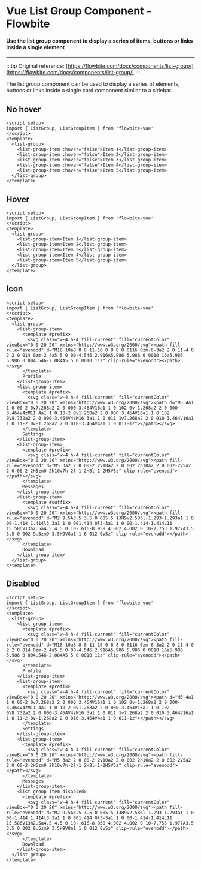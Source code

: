 <script setup>
import ListGroupExample from './examples/ListGroupExample.vue'
import ListGroupHoverExample from './examples/ListGroupHoverExample.vue'
import ListGroupHoverIconExample from './examples/ListGroupHoverIconExample.vue'
import ListGroupHoverIconDisabledExample from './examples/ListGroupHoverIconDisabledExample.vue'
</script>

# Vue List Group Component - Flowbite

#### Use the list group component to display a series of items, buttons or links inside a single element

---

:::tip
Original reference: [https://flowbite.com/docs/components/list-group/](https://flowbite.com/docs/components/list-group/)
:::

The list group component can be used to display a series of elements, buttons or links inside a single card component similar to a sidebar.

## No hover
```vue
<script setup>
import { ListGroup, ListGroupItem } from 'flowbite-vue'
</script>
<template>
  <list-group>
    <list-group-item :hover="false">Item 1</list-group-item>
    <list-group-item :hover="false">Item 2</list-group-item>
    <list-group-item :hover="false">Item 3</list-group-item>
    <list-group-item :hover="false">Item 4</list-group-item>
    <list-group-item :hover="false">Item 5</list-group-item>
  </list-group>
</template>
```

<ListGroupExample />

## Hover
```vue
<script setup>
import { ListGroup, ListGroupItem } from 'flowbite-vue'
</script>
<template>
  <list-group>
    <list-group-item>Item 1</list-group-item>
    <list-group-item>Item 2</list-group-item>
    <list-group-item>Item 3</list-group-item>
    <list-group-item>Item 4</list-group-item>
    <list-group-item>Item 5</list-group-item>
  </list-group>
</template>
```

<ListGroupHoverExample />

## Icon

```vue
<script setup>
import { ListGroup, ListGroupItem } from 'flowbite-vue'
</script>
<template>
  <list-group>
    <list-group-item>
      <template #prefix>
        <svg class="w-4 h-4 fill-current" fill="currentColor" viewBox="0 0 20 20" xmlns="http://www.w3.org/2000/svg"><path fill-rule="evenodd" d="M18 10a8 8 0 11-16 0 8 8 0 0116 0zm-6-3a2 2 0 11-4 0 2 2 0 014 0zm-2 4a5 5 0 00-4.546 2.916A5.986 5.986 0 0010 16a5.986 5.986 0 004.546-2.084A5 5 0 0010 11z" clip-rule="evenodd"></path></svg>
      </template>
      Profile
    </list-group-item>
    <list-group-item>
      <template #prefix>
        <svg class="w-4 h-4 fill-current" fill="currentColor" viewBox="0 0 20 20" xmlns="http://www.w3.org/2000/svg"><path d="M5 4a1 1 0 00-2 0v7.268a2 2 0 000 3.464V16a1 1 0 102 0v-1.268a2 2 0 000-3.464V4zM11 4a1 1 0 10-2 0v1.268a2 2 0 000 3.464V16a1 1 0 102 0V8.732a2 2 0 000-3.464V4zM16 3a1 1 0 011 1v7.268a2 2 0 010 3.464V16a1 1 0 11-2 0v-1.268a2 2 0 010-3.464V4a1 1 0 011-1z"></path></svg>
      </template>
      Settings
    </list-group-item>
    <list-group-item>
      <template #prefix>
        <svg class="w-4 h-4 fill-current" fill="currentColor" viewBox="0 0 20 20" xmlns="http://www.w3.org/2000/svg"><path fill-rule="evenodd" d="M5 3a2 2 0 00-2 2v10a2 2 0 002 2h10a2 2 0 002-2V5a2 2 0 00-2-2H5zm0 2h10v7h-2l-1 2H8l-1-2H5V5z" clip-rule="evenodd"></path></svg>
      </template>
      Messages
    </list-group-item>
    <list-group-item>
      <template #suffix>
        <svg class="w-4 h-4 fill-current" fill="currentColor" viewBox="0 0 20 20" xmlns="http://www.w3.org/2000/svg"><path fill-rule="evenodd" d="M2 9.5A3.5 3.5 0 005.5 13H9v2.586l-1.293-1.293a1 1 0 00-1.414 1.414l3 3a1 1 0 001.414 0l3-3a1 1 0 00-1.414-1.414L11 15.586V13h2.5a4.5 4.5 0 10-.616-8.958 4.002 4.002 0 10-7.753 1.977A3.5 3.5 0 002 9.5zm9 3.5H9V8a1 1 0 012 0v5z" clip-rule="evenodd"></path></svg>
      </template>
      Download
    </list-group-item>
  </list-group>
</template>
```

<ListGroupHoverIconExample />

## Disabled

```vue
<script setup>
import { ListGroup, ListGroupItem } from 'flowbite-vue'
</script>
<template>
  <list-group>
    <list-group-item>
      <template #prefix>
        <svg class="w-4 h-4 fill-current" fill="currentColor" viewBox="0 0 20 20" xmlns="http://www.w3.org/2000/svg"><path fill-rule="evenodd" d="M18 10a8 8 0 11-16 0 8 8 0 0116 0zm-6-3a2 2 0 11-4 0 2 2 0 014 0zm-2 4a5 5 0 00-4.546 2.916A5.986 5.986 0 0010 16a5.986 5.986 0 004.546-2.084A5 5 0 0010 11z" clip-rule="evenodd"></path></svg>
      </template>
      Profile
    </list-group-item>
    <list-group-item>
      <template #prefix>
        <svg class="w-4 h-4 fill-current" fill="currentColor" viewBox="0 0 20 20" xmlns="http://www.w3.org/2000/svg"><path d="M5 4a1 1 0 00-2 0v7.268a2 2 0 000 3.464V16a1 1 0 102 0v-1.268a2 2 0 000-3.464V4zM11 4a1 1 0 10-2 0v1.268a2 2 0 000 3.464V16a1 1 0 102 0V8.732a2 2 0 000-3.464V4zM16 3a1 1 0 011 1v7.268a2 2 0 010 3.464V16a1 1 0 11-2 0v-1.268a2 2 0 010-3.464V4a1 1 0 011-1z"></path></svg>
      </template>
      Settings
    </list-group-item>
    <list-group-item>
      <template #prefix>
        <svg class="w-4 h-4 fill-current" fill="currentColor" viewBox="0 0 20 20" xmlns="http://www.w3.org/2000/svg"><path fill-rule="evenodd" d="M5 3a2 2 0 00-2 2v10a2 2 0 002 2h10a2 2 0 002-2V5a2 2 0 00-2-2H5zm0 2h10v7h-2l-1 2H8l-1-2H5V5z" clip-rule="evenodd"></path></svg>
      </template>
      Messages
    </list-group-item>
    <list-group-item disabled>
      <template #prefix>
        <svg class="w-4 h-4 fill-current" fill="currentColor" viewBox="0 0 20 20" xmlns="http://www.w3.org/2000/svg"><path fill-rule="evenodd" d="M2 9.5A3.5 3.5 0 005.5 13H9v2.586l-1.293-1.293a1 1 0 00-1.414 1.414l3 3a1 1 0 001.414 0l3-3a1 1 0 00-1.414-1.414L11 15.586V13h2.5a4.5 4.5 0 10-.616-8.958 4.002 4.002 0 10-7.753 1.977A3.5 3.5 0 002 9.5zm9 3.5H9V8a1 1 0 012 0v5z" clip-rule="evenodd"></path></svg>
      </template>
      Download
    </list-group-item>
  </list-group>
</template>
```

<ListGroupHoverIconDisabledExample />
